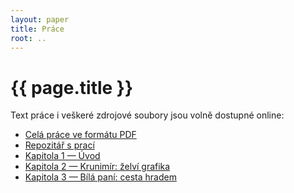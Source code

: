 ```yaml
---
layout: paper
title: Práce
root: ..
---
```


# {{ page.title }}

Text práce i veškeré zdrojové soubory jsou volně dostupné online:

* [Celá práce ve formátu
  PDF](https://github.com/honzasp/funsp/blob/master/pdfs/soc2.pdf?raw=true)
* [Repozitář s prací](https://github.com/honzasp/funsp)
* [Kapitola 1 — Úvod](intro.html)
* [Kapitola 2 — Krunimír: želví grafika](krunimir.html)
* [Kapitola 3 — Bílá paní: cesta hradem](banshee.html)
